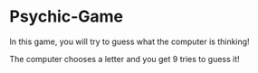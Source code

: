 # Psychic-Game

In this game, you will try to guess what the computer is thinking! 

The computer chooses a letter and you get 9 tries to guess it! 

